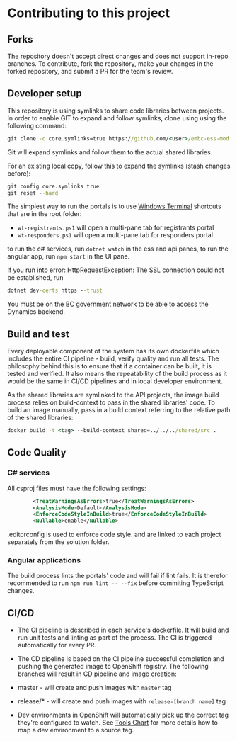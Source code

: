# Contributing to this project

## Forks

The repository doesn't accept direct changes and does not support in-repo branches. To contribute, fork the repository, make your changes in the forked repository, and submit a PR for the team's review.

## Developer setup

This repository is using symlinks to share code libraries between projects. In order to enable GIT to expand and follow symlinks, clone using using the following command:

```cmd
git clone -c core.symlinks=true https://github.com/<user>/embc-ess-mod.git
```

Git will expand symlinks and follow them to the actual shared libraries.

For an existing local copy, follow this to expand the symlinks (stash changes before):

```cmd
git config core.symlinks true
git reset --hard
```

The simplest way to run the portals is to use [Windows Terminal](https://www.microsoft.com/en-ca/p/windows-terminal/9n0dx20hk701) shortcuts that are in the root folder:

- `wt-registrants.ps1` will open a multi-pane tab for registrants portal
- `wt-responders.ps1` will open a multi-pane tab for responders portal

to run the c# services, run `dotnet watch` in the ess and api panes, to run the angular app, run `npm start` in the UI pane.

If you run into error: HttpRequestException: The SSL connection could not be established, run

```cmd
dotnet dev-certs https --trust
```

You must be on the BC government network to be able to access the Dynamics backend.

## Build and test

Every deployable component of the system has its own dockerfile which includes the entire CI pipeline - build, verify quality and run all tests. The philosophy behind this is to ensure that if a container can be built, it is tested and verified. It also means the repeatability of the build process as it would be the same in CI/CD pipelines and in local developer environment.

As the shared libraries are symlinked to the API projects, the image build process relies on build-context to pass in the shared libraries' code. To build an image manually, pass in a build context referring to the relative path of the shared libraries:

```cmd
docker build -t <tag> --build-context shared=../../../shared/src .
```

## Code Quality

### C# services

All csproj files must have the following settings:

```xml
        <TreatWarningsAsErrors>true</TreatWarningsAsErrors>
        <AnalysisMode>Default</AnalysisMode>
        <EnforceCodeStyleInBuild>true</EnforceCodeStyleInBuild>
        <Nullable>enable</Nullable>
```

.editorconfig is used to enforce code style. and are linked to each project separately from the solution folder.


### Angular applications

The build process lints the portals' code and will fail if lint fails. It is therefor recommended to run `npm run lint -- --fix` before commiting TypeScript changes.

## CI/CD

- The CI pipeline is described in each service's dockerfile. It will build and run unit tests and linting as part of the process. The CI is triggered automatically for every PR.

- The CD pipeline is based on the CI pipeline successful completion and pushing the generated image to OpenShift registry. The following branches will result in CD pipeline and image creation:

- master - will create and push images with `master` tag
- release/* - will create and push images with `release-[branch name]` tag

- Dev environments in OpenShift will automatically pick up the correct tag they're configured to watch. See [Tools Chart](./tools/helm/charts/tools/) for more details how to map a dev environment to a source tag.
